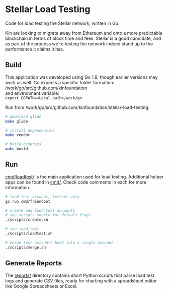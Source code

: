 # Stellar Load Testing

Code for load testing the Stellar network, written in Go.

Kin are looking to migrate away from Ethereum and onto a more predictable blockchain in terms of block time and fees.
Stellar is a good candidate, and as part of the process we're testing the network indeed stand up to the performance
it claims it has.

## Build

This application was developed using Go 1.9, though earlier versions may work as well.
Go expects a specific folder formation: <Local path>/work/go/src/github.com/kinfoundation  
and environment variable:  
`export GOPATH=<Local path>/work/go`

Run from <Local path>/work/go/src/github.com/kinfoundation/stellar-load-testing:

```bash
# download glide
make glide

# install dependencies
make vendor

# build binaries
make build
```

## Run

[cmd/loadtest/](cmd/loadtest/) is the main application used for load testing.
Additional helper apps can be found in [cmd/](cmd/).
Check code comments in each for more information.

```bash
# fund test account, testnet only
go run cmd/friendbot

# create and fund test accounts
# see scripts source for default flags
./scripts/create.sh

# run load test
./scripts/loadtest.sh

# merge test accounts back into a single account
./scripts/merge.sh
```

## Generate Reports

The [reports/](reports/) directory contains short Python scripts that parse load test logs
and generate CSV files, ready for charting with a spreadsheet editor like Google Spreadsheets or Excel.
